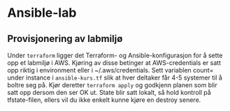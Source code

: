 # Ansible-lab

## Provisjonering av labmiljø
Under ```terraform``` ligger det Terraform- og Ansible-konfigurasjon for å sette opp et labmiljø i AWS. Kjøring av disse betinger at AWS-credentials er satt opp riktig i environment eller i ~/.aws/credentials.
Sett variablen count= under instance i ```ansible-kurs.tf``` slik at hver deltaker får 4-5 systemer til å boltre seg på. Kjør deretter ```terraform apply``` og godkjenn planen som blir satt opp dersom den ser OK ut.
State blir satt lokalt, så hold kontroll på tfstate-filen, ellers vil du ikke enkelt kunne kjøre en destroy senere.